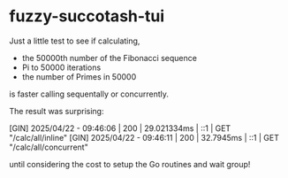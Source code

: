 # fuzzy-succotash-tui

Just a little test to see if calculating,

- the 50000th number of the Fibonacci sequence
- Pi to 50000 iterations
- the number of Primes in 50000

is faster calling sequentally or concurrently.

The result was surprising:

[GIN] 2025/04/22 - 09:46:06 | 200 |   29.021334ms |             ::1 | GET      "/calc/all/inline"
[GIN] 2025/04/22 - 09:46:11 | 200 |     32.7945ms |             ::1 | GET      "/calc/all/concurrent"

until considering the cost to setup the Go routines and wait group!